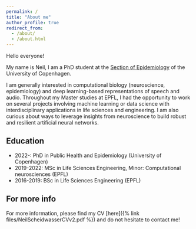 ```yaml
---
permalink: /
title: "About me"
author_profile: true
redirect_from:
  - /about/
  - /about.html
---
```


Hello everyone!

My name is Neil, I am a PhD student at the [Section of Epidemiology](https://publichealth.ku.dk/about-the-department/section-epidemiology/) of the University of Copenhagen.

I am generally interested in computational biology (neuroscience, epidemiology) and deep learning-based representations of speech and audio. Throughout my Master studies at EPFL, I had the opportunity to work on several projects involving machine learning or data science with interdisciplinary applications in life sciences and engineering. I am also curious about ways to leverage insights from neuroscience to build robust and resilient artificial neural networks.

Education
------
* 2022-: PhD in Public Health and Epidemiology (University of Copenhagen)
* 2019-2022: MSc in Life Sciences Engineering, Minor: Computational neurosciences (EPFL)
* 2016-2019: BSc in Life Sciences Engineering (EPFL)

For more info
------
For more information, please find my CV [here]({% link files/NeilScheidwasserCVv2.pdf %}) and do not hesitate to contact me!
